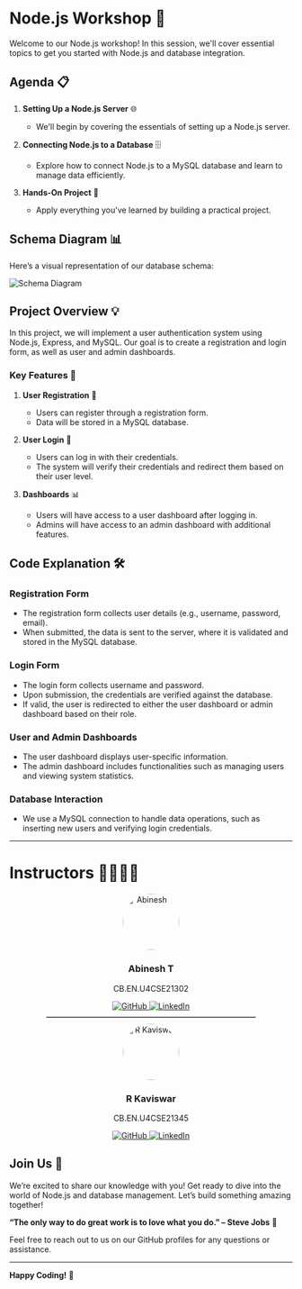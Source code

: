 # Node.js Workshop 🚀

Welcome to our Node.js workshop! In this session, we'll cover essential topics to get you started with Node.js and database integration.

## Agenda 📋

1. **Setting Up a Node.js Server** 🌐
   - We'll begin by covering the essentials of setting up a Node.js server.

2. **Connecting Node.js to a Database** 🗄️
   - Explore how to connect Node.js to a MySQL database and learn to manage data efficiently.

3. **Hands-On Project** 🔧
   - Apply everything you've learned by building a practical project.

## Schema Diagram 📊

Here’s a visual representation of our database schema:

![Schema Diagram](https://i.imgur.com/EIF5w4t.png)

## Project Overview 💡

In this project, we will implement a user authentication system using Node.js, Express, and MySQL. Our goal is to create a registration and login form, as well as user and admin dashboards.

### Key Features 🌟

1. **User Registration** 📝
   - Users can register through a registration form.
   - Data will be stored in a MySQL database.

2. **User Login** 🔑
   - Users can log in with their credentials.
   - The system will verify their credentials and redirect them based on their user level.

3. **Dashboards** 📊
   - Users will have access to a user dashboard after logging in.
   - Admins will have access to an admin dashboard with additional features.

## Code Explanation 🛠️

### Registration Form
- The registration form collects user details (e.g., username, password, email).
- When submitted, the data is sent to the server, where it is validated and stored in the MySQL database.

### Login Form
- The login form collects username and password.
- Upon submission, the credentials are verified against the database.
- If valid, the user is redirected to either the user dashboard or admin dashboard based on their role.

### User and Admin Dashboards
- The user dashboard displays user-specific information.
- The admin dashboard includes functionalities such as managing users and viewing system statistics.

### Database Interaction
- We use a MySQL connection to handle data operations, such as inserting new users and verifying login credentials.

---

# Instructors 👩‍🏫👨‍🏫

<div style="text-align: center; margin: 20px;">

  <div style="margin: 10px;">
    <img src="https://github.com/knightempire.png" alt="Abinesh T" style="border-radius: 50%; width: 100px; height: 100px;"/>  
    <h3>Abinesh T</h3>
    <p>CB.EN.U4CSE21302</p>
    <a href="https://github.com/knightempire">
      <img src="https://img.icons8.com/ios-filled/24/4A90E2/github.png" alt="GitHub"/>
    </a> 
    <a href="https://www.linkedin.com/in/abinesh-t-4732a8222/">
      <img src="https://img.icons8.com/ios-filled/24/4A90E2/linkedin.png" alt="LinkedIn"/>
    </a>  
  </div>
  <hr style="border: 1px solid #ccc; width: 80%; margin: auto;"/>
  <div style="margin: 10px;">
    <img src="https://github.com/Kaviswar45.png" alt="R Kaviswar" style="border-radius: 50%; width: 100px; height: 100px;"/>  
    <h3>R Kaviswar</h3>
    <p>CB.EN.U4CSE21345</p>
    <a href="https://github.com/Kaviswar45">
      <img src="https://img.icons8.com/ios-filled/24/4A90E2/github.png" alt="GitHub"/>
    </a> 
    <a href="https://www.linkedin.com/in/kaviswar45">
      <img src="https://img.icons8.com/ios-filled/24/4A90E2/linkedin.png" alt="LinkedIn"/>
    </a>  
  </div>

</div>

## Join Us 🙌

We’re excited to share our knowledge with you! Get ready to dive into the world of Node.js and database management. Let’s build something amazing together!

**“The only way to do great work is to love what you do.” – Steve Jobs** 💖

Feel free to reach out to us on our GitHub profiles for any questions or assistance.

---

**Happy Coding!** 🎉

